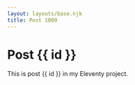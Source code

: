 ```yaml
---
layout: layouts/base.njk
title: Post 1009
---
```


# Post {{ id }}

This is post {{ id }} in my Eleventy project.
